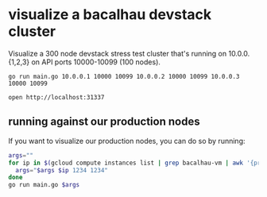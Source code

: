 # visualize a bacalhau devstack cluster


Visualize a 300 node devstack stress test cluster that's running on 10.0.0.{1,2,3} on API ports 10000-10099 (100 nodes).

```
go run main.go 10.0.0.1 10000 10099 10.0.0.2 10000 10099 10.0.0.3 10000 10099
```

```
open http://localhost:31337
```

## running against our production nodes

If you want to visualize our production nodes, you can do so by running:

```bash
args=""
for ip in $(gcloud compute instances list | grep bacalhau-vm | awk '{print $5}'); do
  args="$args $ip 1234 1234"
done
go run main.go $args
```